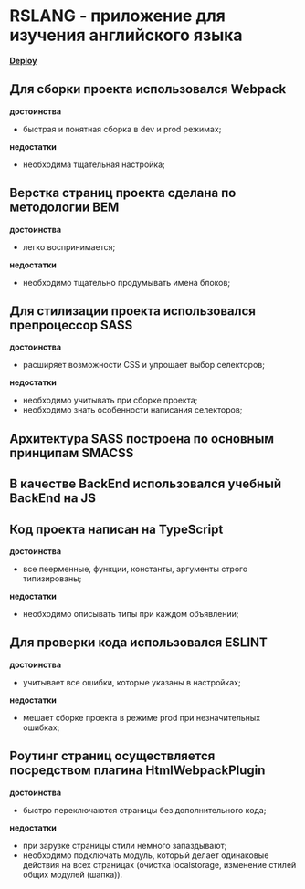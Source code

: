 # RSLANG - приложение для изучения английского языка

[**Deploy**](https://rslang-tanik-sam.netlify.app/)

## Для сборки проекта использовался Webpack

**достоинства**
- быстрая и понятная сборка в dev и prod режимах;

**недостатки**
- необходима тщательная настройка;

## Верстка страниц проекта сделана по методологии BEM

**достоинства**
- легко воспринимается;

**недостатки**
- необходимо тщательно продумывать имена блоков;

## Для стилизации проекта использовался препроцессор SASS

**достоинства**
- расширяет возможности CSS и упрощает выбор селекторов;

**недостатки**
- необходимо учитывать при сборке проекта;
- необходимо знать особенности написания селекторов;

## Архитектура SASS построена по основным принципам SMACSS

## В качестве BackEnd использовался учебный BackEnd на JS

## Код проекта написан на TypeScript

**достоинства**
- все пеерменные, функции, константы, аргументы строго типизированы;

**недостатки**
- необходимо описывать типы при каждом объявлении;

## Для проверки кода использовался ESLINT

**достоинства**
- учитывает все ошибки, которые указаны в настройках;

**недостатки**
- мешает сборке проекта в режиме prod при незначительных ошибках;

## Роутинг страниц осуществляется посредством плагина HtmlWebpackPlugin

**достоинства**
- быстро переключаются страницы без дополнительного кода;

**недостатки**
- при зарузке страницы стили немного запаздывают;
- необходимо подключать модуль, который делает одинаковые действия на всех страницах (очистка localstorage, изменение стилей общих модулей (шапка)).
